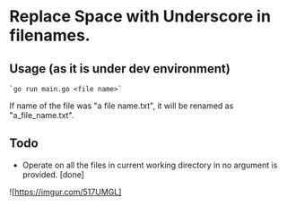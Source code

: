 # Replace Space with Underscore in filenames.

## Usage (as it is under dev environment)
    `go run main.go <file name>`
    
If name of the file was "a file name.txt", it will be renamed as "a_file_name.txt".
    
## Todo
* Operate on all the files in current working directory in no argument is provided. [done]

![https://imgur.com/517UMGL]
